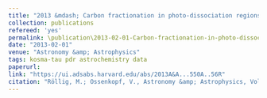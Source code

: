 ```yaml
---
title: "2013 &mdash; Carbon fractionation in photo-dissociation regions"
collection: publications
refereed: 'yes'
permalink: \publication\2013-02-01-Carbon-fractionation-in-photo-dissociation-regions
date: "2013-02-01"
venue: "Astronomy &amp; Astrophysics"
tags: kosma-tau pdr astrochemistry data
paperurl:
link: "https://ui.adsabs.harvard.edu/abs/2013A&A...550A..56R"
citation: "Röllig, M.; Ossenkopf, V., Astronomy &amp; Astrophysics, Volume 550, id.A56, 26 pp."
---
```


